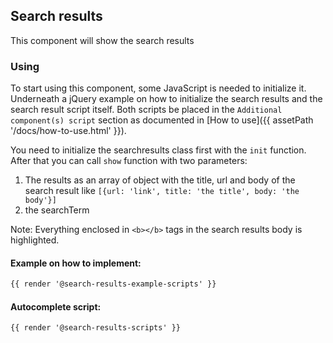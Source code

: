 ## Search results

This component will show the search results

### Using

To start using this component, some JavaScript is needed to initialize it.<br>
Underneath a jQuery example on how to initialize the search results and the search result script itself.
Both scripts be placed in the `Additional component(s) script` section as documented in [How to use]({{ assetPath '/docs/how-to-use.html' }}).

You need to initialize the searchresults class first with the `init` function. After that you can call `show` function with two parameters:
1. The results as an array of object with the title, url and body of the search result like `[{url: 'link', title: 'the title', body: 'the body'}]`
2. the searchTerm

Note: Everything enclosed in `<b></b>` tags in the search results body is highlighted.

#### Example on how to implement:
```html
{{ render '@search-results-example-scripts' }}
```

#### Autocomplete script:
```html
{{ render '@search-results-scripts' }}
```
